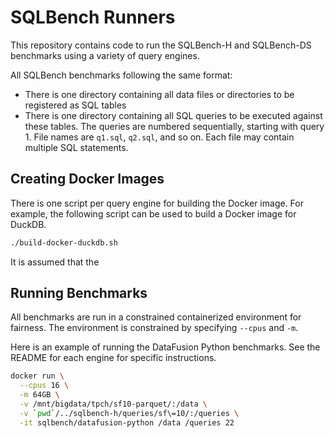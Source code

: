 # SQLBench Runners

This repository contains code to run the SQLBench-H and SQLBench-DS benchmarks using a variety of query engines.

All SQLBench benchmarks following the same format:

- There is one directory containing all data files or directories to be registered as SQL tables
- There is one directory containing all SQL queries to be executed against these tables. The queries are numbered 
  sequentially, starting with query 1. File names are `q1.sql`, `q2.sql`, and so on. Each file may contain multiple 
  SQL statements.

## Creating Docker Images

There is one script per query engine for building the Docker image. For example, the following script can be used
to build a Docker image for DuckDB.

```bash
./build-docker-duckdb.sh
```

It is assumed that the 

## Running Benchmarks

All benchmarks are run in a constrained containerized environment for fairness. The environment is constrained 
by specifying `--cpus` and `-m`.

Here is an example of running the DataFusion Python benchmarks. See the README for each engine for specific instructions.

```bash
docker run \
  --cpus 16 \
  -m 64GB \
  -v /mnt/bigdata/tpch/sf10-parquet/:/data \
  -v `pwd`/../sqlbench-h/queries/sf\=10/:/queries \
  -it sqlbench/datafusion-python /data /queries 22
```

